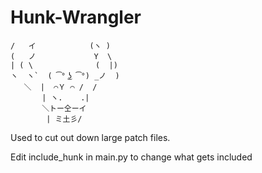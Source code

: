 # Hunk-Wrangler
```
/   イ            (ヽ )
(   ノ             Y  \
| ( \              (  |)
ヽ  ヽ`  ( ͡° ͜ʖ ͡°) _ノ  )
   ＼  |  ⌒Ｙ ⌒ /  /
       | ヽ.    .|     
       ＼トー仝ーイ
        | ミ土彡/
```

Used to cut out down large patch files.

Edit include_hunk in main.py to change what gets included 
